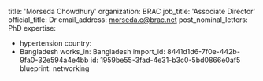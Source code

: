 title: 'Morseda Chowdhury'
organization: BRAC
job_title: 'Associate Director'
official_title: Dr
email_address: morseda.c@brac.net
post_nominal_letters: PhD
expertise:
  - hypertension
country:
  - Bangladesh
works_in: Bangladesh
import_id: 8441d1d6-7f0e-442b-9fa0-32e594a4e4bb
id: 1959be55-3fad-4e31-b3c0-5bd0866e0af5
blueprint: networking
